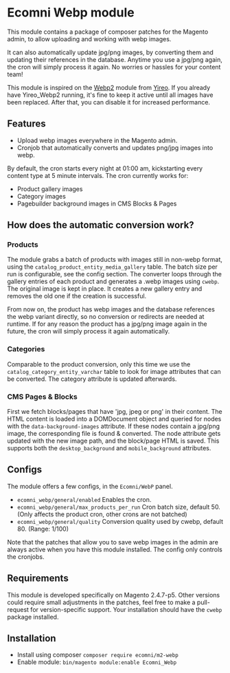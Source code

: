 # Ecomni Webp module

This module contains a package of composer patches for the Magento admin, to allow uploading and working with webp images.

It can also automatically update jpg/png images, by converting them and updating their references in the database.
Anytime you use a jpg/png again, the cron will simply process it again. No worries or hassles for your content team!

This module is inspired on the [Webp2](https://github.com/yireo/Yireo_Webp2) module from [Yireo](https://www.yireo.nl/). If you already have Yireo_Webp2 running, it's fine to keep it active until all images have been replaced. After that, you can disable it for increased performance.

## Features
- Upload webp images everywhere in the Magento admin.
- Cronjob that automatically converts and updates png/jpg images into webp.

By default, the cron starts every night at 01:00 am, kickstarting every content type at 5 minute intervals.
The cron currently works for:
- Product gallery images
- Category images
- Pagebuilder background images in CMS Blocks & Pages

## How does the automatic conversion work?

### Products

The module grabs a batch of products with images still in non-webp format, using the `catalog_product_entity_media_gallery` table.
The batch size per run is configurable, see the config section.
The converter loops through the gallery entries of each product and generates a .webp images using `cwebp`.
The original image is kept in place.
It creates a new gallery entry and removes the old one if the creation is successful.

From now on, the product has webp images and the database references the webp variant directly, so no conversion or redirects are needed at runtime.
If for any reason the product has a jpg/png image again in the future, the cron will simply process it again automatically.

### Categories

Comparable to the product conversion, only this time we use the `catalog_category_entity_varchar` table to look for image attributes that can be converted.
The category attribute is updated afterwards.

### CMS Pages & Blocks

First we fetch blocks/pages that have 'jpg, jpeg or png' in their content.
The HTML content is loaded into a DOMDocument object and queried for nodes with the `data-background-images` attribute.
If these nodes contain a jpg/png image, the corresponding file is found & converted. The node attribute gets updated with the new image path, and the block/page HTML is saved.
This supports both the `desktop_background` and `mobile_background` attributes.

## Configs

The module offers a few configs, in the `Ecomni/WebP` panel.
- `ecomni_webp/general/enabled` Enables the cron.
- `ecomni_webp/general/max_products_per_run` Cron batch size, default 50. (Only affects the product cron, other crons are not batched)
- `ecomni_webp/general/quality` Conversion quality used by cwebp, default 80. (Range: 1/100)

Note that the patches that allow you to save webp images in the admin are always active when you have this module installed. The config only controls the cronjobs.

## Requirements

This module is developed specifically on Magento 2.4.7-p5. Other versions could require small adjustments in the patches, feel free to make a pull-request for version-specific support.
Your installation should have the `cwebp` package installed.

## Installation

- Install using composer `composer require ecomni/m2-webp`
- Enable module: `bin/magento module:enable Ecomni_Webp`